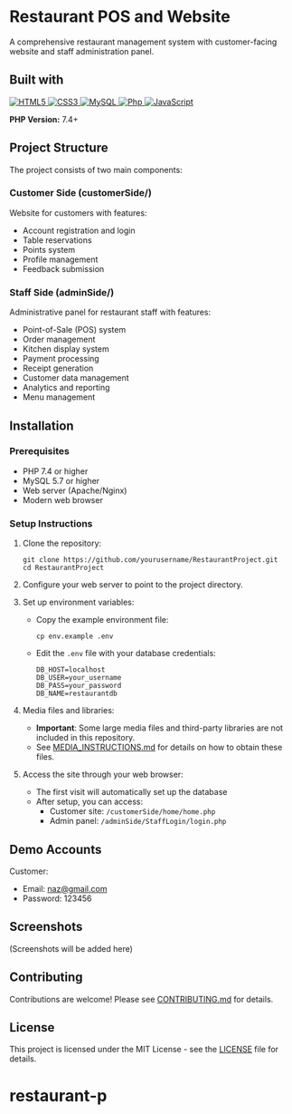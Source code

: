 # Restaurant POS and Website

A comprehensive restaurant management system with customer-facing website and staff administration panel.

## Built with

<p align="left">
   <a href="#">
      <img alt="HTML5" src="https://img.shields.io/badge/html5%20-%23E34F26.svg?&style=for-the-badge&logo=html5&logoColor=white"/>
      <img alt="CSS3" src="https://img.shields.io/badge/css3%20-%231572B6.svg?&style=for-the-badge&logo=css3&logoColor=white"/>
      <img alt="MySQL" src="https://img.shields.io/badge/mysql-%2300f.svg?&style=for-the-badge&logo=mysql&logoColor=white"/>
      <img alt="Php" src="https://img.shields.io/badge/php-474a8a?style=for-the-badge&logo=php&logoColor=white" />
      <img alt="JavaScript" src="https://img.shields.io/badge/javascript%20-%23F7DF1E.svg?&style=for-the-badge&logo=javascript&logoColor=black"/>
   </a>
</p>

**PHP Version:** 7.4+

## Project Structure

The project consists of two main components:

### Customer Side (customerSide/)

Website for customers with features:

- Account registration and login
- Table reservations
- Points system
- Profile management
- Feedback submission

### Staff Side (adminSide/)

Administrative panel for restaurant staff with features:

- Point-of-Sale (POS) system
- Order management
- Kitchen display system
- Payment processing
- Receipt generation
- Customer data management
- Analytics and reporting
- Menu management

## Installation

### Prerequisites

- PHP 7.4 or higher
- MySQL 5.7 or higher
- Web server (Apache/Nginx)
- Modern web browser

### Setup Instructions

1. Clone the repository:

   ```
   git clone https://github.com/yourusername/RestaurantProject.git
   cd RestaurantProject
   ```

2. Configure your web server to point to the project directory.

3. Set up environment variables:

   - Copy the example environment file:
     ```
     cp env.example .env
     ```
   - Edit the `.env` file with your database credentials:
     ```
     DB_HOST=localhost
     DB_USER=your_username
     DB_PASS=your_password
     DB_NAME=restaurantdb
     ```

4. Media files and libraries:

   - **Important**: Some large media files and third-party libraries are not included in this repository.
   - See [MEDIA_INSTRUCTIONS.md](MEDIA_INSTRUCTIONS.md) for details on how to obtain these files.

5. Access the site through your web browser:
   - The first visit will automatically set up the database
   - After setup, you can access:
     - Customer site: `/customerSide/home/home.php`
     - Admin panel: `/adminSide/StaffLogin/login.php`

## Demo Accounts

Customer:

- Email: naz@gmail.com
- Password: 123456

## Screenshots

(Screenshots will be added here)

## Contributing

Contributions are welcome! Please see [CONTRIBUTING.md](CONTRIBUTING.md) for details.

## License

This project is licensed under the MIT License - see the [LICENSE](LICENSE) file for details.

# restaurant-p